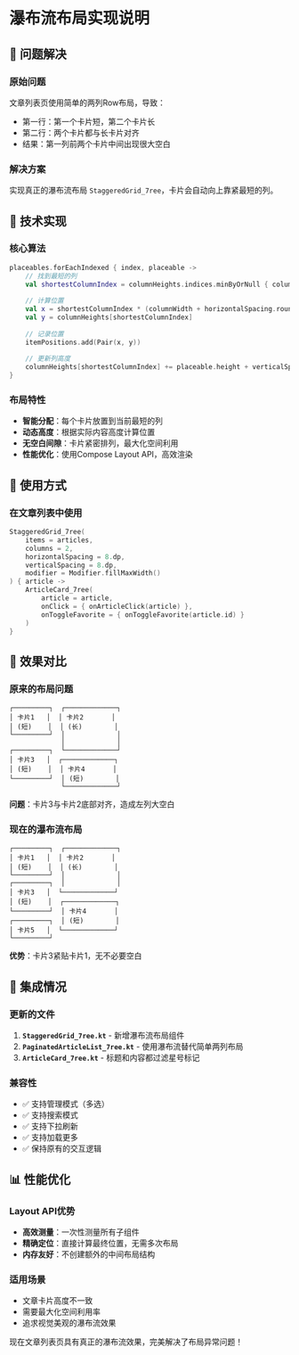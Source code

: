 # 瀑布流布局实现说明

## 🎯 问题解决

### 原始问题
文章列表页使用简单的两列Row布局，导致：
- 第一行：第一个卡片短，第二个卡片长
- 第二行：两个卡片都与长卡片对齐
- 结果：第一列前两个卡片中间出现很大空白

### 解决方案
实现真正的瀑布流布局 `StaggeredGrid_7ree`，卡片会自动向上靠紧最短的列。

## 🔧 技术实现

### 核心算法
```kotlin
placeables.forEachIndexed { index, placeable ->
    // 找到最短的列
    val shortestColumnIndex = columnHeights.indices.minByOrNull { columnHeights[it] } ?: 0
    
    // 计算位置
    val x = shortestColumnIndex * (columnWidth + horizontalSpacing.roundToPx())
    val y = columnHeights[shortestColumnIndex]
    
    // 记录位置
    itemPositions.add(Pair(x, y))
    
    // 更新列高度
    columnHeights[shortestColumnIndex] += placeable.height + verticalSpacing.roundToPx()
}
```

### 布局特性
- **智能分配**：每个卡片放置到当前最短的列
- **动态高度**：根据实际内容高度计算位置
- **无空白间隙**：卡片紧密排列，最大化空间利用
- **性能优化**：使用Compose Layout API，高效渲染

## 📱 使用方式

### 在文章列表中使用
```kotlin
StaggeredGrid_7ree(
    items = articles,
    columns = 2,
    horizontalSpacing = 8.dp,
    verticalSpacing = 8.dp,
    modifier = Modifier.fillMaxWidth()
) { article ->
    ArticleCard_7ree(
        article = article,
        onClick = { onArticleClick(article) },
        onToggleFavorite = { onToggleFavorite(article.id) }
    )
}
```

## 🎉 效果对比

### 原来的布局问题
```
┌─────────┐  ┌─────────────┐
│ 卡片1   │  │ 卡片2       │
│ (短)    │  │ (长)        │
└─────────┘  │             │
             │             │
┌─────────┐  └─────────────┘
│ 卡片3   │  ┌─────────────┐
│ (短)    │  │ 卡片4       │
└─────────┘  │ (短)        │
             └─────────────┘
```
**问题**：卡片3与卡片2底部对齐，造成左列大空白

### 现在的瀑布流布局
```
┌─────────┐  ┌─────────────┐
│ 卡片1   │  │ 卡片2       │
│ (短)    │  │ (长)        │
└─────────┘  │             │
┌─────────┐  │             │
│ 卡片3   │  └─────────────┘
│ (短)    │  ┌─────────────┐
└─────────┘  │ 卡片4       │
┌─────────┐  │ (短)        │
│ 卡片5   │  └─────────────┘
└─────────┘
```
**优势**：卡片3紧贴卡片1，无不必要空白

## 🔄 集成情况

### 更新的文件
1. **`StaggeredGrid_7ree.kt`** - 新增瀑布流布局组件
2. **`PaginatedArticleList_7ree.kt`** - 使用瀑布流替代简单两列布局
3. **`ArticleCard_7ree.kt`** - 标题和内容都过滤星号标记

### 兼容性
- ✅ 支持管理模式（多选）
- ✅ 支持搜索模式
- ✅ 支持下拉刷新
- ✅ 支持加载更多
- ✅ 保持原有的交互逻辑

## 📊 性能优化

### Layout API优势
- **高效测量**：一次性测量所有子组件
- **精确定位**：直接计算最终位置，无需多次布局
- **内存友好**：不创建额外的中间布局结构

### 适用场景
- 文章卡片高度不一致
- 需要最大化空间利用率
- 追求视觉美观的瀑布流效果

现在文章列表页具有真正的瀑布流效果，完美解决了布局异常问题！